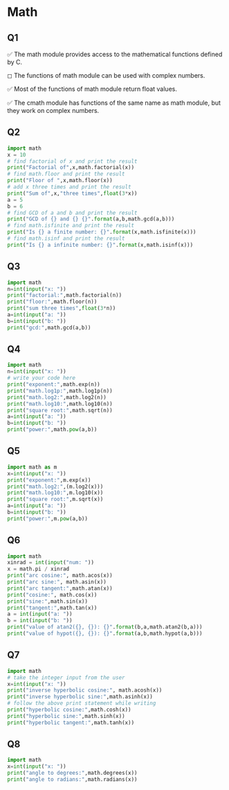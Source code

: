 # Math



## Q1

✅ The math module provides access to the mathematical functions defined by C.

◻︎ The functions of math module can be used with complex numbers.

✅ Most of the functions of math module return float values.

✅ The cmath module has functions of the same name as math module, but they work on complex numbers.

## Q2


```python
import math
x = 10
# find factorial of x and print the result
print("Factorial of",x,math.factorial(x))
# find math.floor and print the result
print("Floor of ",x,math.floor(x))
# add x three times and print the result
print("Sum of",x,"three times",float(3*x))
a = 5
b = 6
# find GCD of a and b and print the result
print("GCD of {} and {} {}".format(a,b,math.gcd(a,b)))
# find math.isfinite and print the result
print("Is {} a finite number: {}".format(x,math.isfinite(x)))
# find math.isinf and print the result
print("Is {} a infinite number: {}".format(x,math.isinf(x)))
```

## Q3


```python
import math
n=int(input("x: "))
print("factorial:",math.factorial(n))
print("floor:",math.floor(n))
print("sum three times",float(3*n))
a=int(input("a: "))
b=int(input("b: "))
print("gcd:",math.gcd(a,b))
```

## Q4


```python
import math
n=int(input("x: "))
# write your code here
print("exponent:",math.exp(n))
print("math.log1p:",math.log1p(n))
print("math.log2:",math.log2(n))
print("math.log10:",math.log10(n))
print("square root:",math.sqrt(n))
a=int(input("a: "))
b=int(input("b: "))
print("power:",math.pow(a,b))
```

## Q5


```python
import math as m
x=int(input("x: "))
print("exponent:",m.exp(x))
print("math.log2:",(m.log2(x)))
print("math.log10:",m.log10(x))
print("square root:",m.sqrt(x))
a=int(input("a: "))
b=int(input("b: "))
print("power:",m.pow(a,b))
```

## Q6


```python
import math
xinrad = int(input("num: "))
x = math.pi / xinrad
print("arc cosine:", math.acos(x))
print("arc sine:", math.asin(x))
print("arc tangent:",math.atan(x))
print("cosine:", math.cos(x))
print("sine:",math.sin(x))
print("tangent:",math.tan(x))
a = int(input("a: "))
b = int(input("b: "))
print("value of atan2({}, {}): {}".format(b,a,math.atan2(b,a)))
print("value of hypot({}, {}): {}".format(a,b,math.hypot(a,b)))
```

## Q7


```python
import math
# take the integer input from the user
x=int(input("x: "))
print("inverse hyperbolic cosine:", math.acosh(x))
print("inverse hyperbolic sine:",math.asinh(x))
# follow the above print statement while writing
print("hyperbolic cosine:",math.cosh(x))
print("hyperbolic sine:",math.sinh(x))
print("hyperbolic tangent:",math.tanh(x))
```

## Q8


```python
import math
x=int(input("x: "))
print("angle to degrees:",math.degrees(x))
print("angle to radians:",math.radians(x))
```
